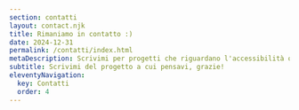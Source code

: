 ```yaml
---
section: contatti
layout: contact.njk
title: Rimaniamo in contatto :)
date: 2024-12-31
permalink: /contatti/index.html
metaDescription: Scrivimi per progetti che riguardano l'accessibilità oppure il digital marketing.
subtitle: Scrivimi del progetto a cui pensavi, grazie!
eleventyNavigation:
  key: Contatti
  order: 4
---
```


<!-- ATTENZIONE: ogni form inviato passerà prima attraverso un filtro anti-spam (del provider di hosting Netlify), e se dovesse risultare in precedenza segnalato in qualche database, verrà mostrato un CAPTCHA in pagina. -->
